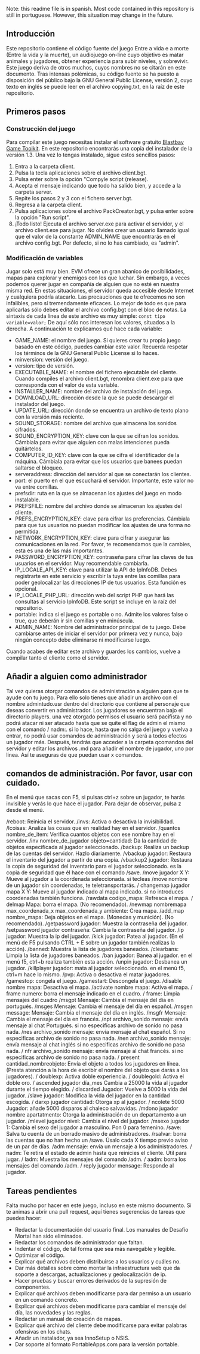 Note: this readme file is in spanish. Most code contained in this repository is still in portuguese. However, this situation may change in the future.

## Introducción

Este repositorio contiene el código fuente del juego Entre a vida e a morte (Entre la vida y la muerte), un audiojuego on-line cuyo objetivo es matar animales y jugadores, obtener experiencia para subir niveles, y sobrevivir. Este juego deriva de otros muchos, cuyos nombres no se citarán en este documento. Tras intensas polémicas, su código fuente se ha puesto a disposición del público bajo la GNU General Public License, versión 2, cuyo texto en inglés se puede leer en el archivo copying.txt, en la raíz de este repositorio.

## Primeros pasos

### Construcción del juego

Para compilar este juego necesitas instalar el software gratuito [Blastbay Game Toolkit](https://www.blastbay.com/bgt.php). En este repositorio encontrarás una copia del instalador de la versión 1.3. Una vez lo tengas instalado, sigue estos sencillos pasos:

1. Entra a la carpeta client.
2. Pulsa la tecla aplicaciones sobre el archivo client.bgt.
3. Pulsa enter sobre la opción "Compyle script (release).
4. Acepta el mensaje indicando que todo ha salido bien, y accede a la carpeta server.
5. Repite los pasos 2 y 3 con el fichero server.bgt.
6. Regresa a la carpeta client.
7. Pulsa aplicaciones sobre el archivo PackCreator.bgt, y pulsa enter sobre la opción "Run script".
8. ¡Todo listo! Ejecuta el archivo server.exe para activar el servidor, y el archivo client.exe para jugar. No olvides crear un usuario llamado igual que el valor de la constante ADMIN_NAME que encontrarás en el archivo config.bgt. Por defecto, si no lo has cambiado, es "admin".

### Modificación de variables

Jugar solo está muy bien. EVM ofrece un gran abanico de posibilidades, mapas para explorar y enemigos con los que luchar. Sin embargo, a veces podemos querer jugar en compañía de alguien que no esté en nuestra misma red. En estas situaciones, el servidor queda accesible desde Internet y cualquiera podría atacarlo. Las precauciones que te ofrecemos no son infalibles, pero sí tremendamente eficaces. Lo mejor de todo es que para aplicarlas sólo debes editar el archivo config.bgt con el bloc de notas.
La sintaxis de cada línea de este archivo es muy simple: `const tipo variable=valor;`
De aquí sólo nos interesan los valores, situados a la derecha. A continuación te explicamos qué hace cada variable:

* GAME_NAME: el nombre del juego. Si quieres crear tu propio juego basado en este código, puedes cambiar este valor. Recuerda respetar los términos de la GNU General Public License si lo haces.
* minversion: versión del juego.
* version: tipo de versión.
* EXECUTABLE_NAME: el nombre del fichero ejecutable del cliente. Cuando compiles el archivo client.bgt, renombra client.exe para que corresponda con el valor de esta variable.
* INSTALLER_NAME: nombre del archivo de instalación del juego.
* DOWNLOAD_URL: dirección desde la que se puede descargar el instalador del juego.
* UPDATE_URL: dirección donde se encuentra un archivo de texto plano con la versión más reciente.
* SOUND_STORAGE: nombre del archivo que almacena los sonidos cifrados.
* SOUND_ENCRYPTION_KEY: clave con la que se cifran los sonidos. Cámbiala para evitar que alguien con malas intenciones pueda quitártelos.
* COMPUTER_ID_KEY: clave con la que se cifra el identificador de la máquina. Cámbiala para evitar que los usuarios que banees puedan saltarse el bloqueo.
* serveraddress: dirección del servidor al que se conectarán los clientes.
* port: el puerto en el que escuchará el servidor. Importante, este valor no va entre comillas.
* prefsdir: ruta en la que se almacenan los ajustes del juego en modo instalable.
* PREFSFILE: nombre del archivo donde se almacenan los ajustes del cliente.
* PREFS_ENCRYPTION_KEY: clave para cifrar las preferencias. Cámbiala para que tus usuarios no puedan modificar los ajustes de una forma no permitida.
* NETWORK_ENCRYPTION_KEY: clave para cifrar y asegurar las comunicaciones en la red. Por favor, te recomendamos que la cambies, esta es una de las más importantes.
* PASSWORD_ENCRYPTION_KEY: contraseña para cifrar las claves de tus usuarios en el servidor. Muy recomendable cambiarla.
* IP_LOCALE_API_KEY: clave para utilizar la API de IpInfoDB. Debes registrarte en este servicio y escribir la tuya entre las comillas para poder geolocalizar las direcciones IP de tus usuarios. Esta función es opcional.
* IP_LOCALE_PHP_URL: dirección web del script PHP que hará las consultas al servicio IpInfoDB. Este script se incluye en la raíz del repositorio.
* portable: indica si el juego es portable o no. Admite los valores false o true, que deberán ir sin comillas y en minúscula.
* ADMIN_NAME: Nombre del administrador principal de tu juego. Debe cambiarse antes de iniciar el servidor por primera vez y nunca, bajo ningún concepto debe eliminarse ni modificarse luego.

Cuando acabes de editar este archivo y guardes los cambios, vuelve a compilar tanto el cliente como el servidor.

## Añadir a alguien como administrador

Tal vez quieras otorgar comandos de administración a alguien para que te ayude con tu juego. Para ello solo tienes que añadir un archivo con el nombre admintudo.usr dentro del directorio que contiene al personaje que deseas convertir en administrador. Los jugadores se encuentran bajo el directorio players. una vez otorgado permisos el usuario será pacifista y no podrá atacar ni ser atacado hasta que se quite el flag de admin el mismo con el comando / nadm:. si lo hace, hasta que no salga del juego y vuelva a entrar, no podrá usar comandos de administración y será a todos efectos un jugador más.
Después, tendrás que acceder a la carpeta qcomandos del servidor y editar los archivos .md para añadir el nombre de jugador, uno por linea. Así te aseguras de que puedan usar x comandos.

## comandos de administración. Por favor, usar con cuidado.
En el menú que sacas con F5, si pulsas ctrl+z sobre un jugador, te harás invisible y verás lo que hace el jugador. Para dejar de observar, pulsa z desde el menú.

/reboot: Reinicia el servidor.
/invs: Activa o desactiva la invisibilidad.
/lcoisas: Analiza las cosas que en realidad hay en el servidor.
/quantos nombre_de_item: Verifica cuantos objetos con ese nombre hay en el servidor.
/inv nombre_de_jugador objeto=cantidad: Da la cantidad de objetos especificada al jugador seleccionado.
/backup: Realiza un backup de las cuentas del servidor. Hazlo diariamente.
/vbackup jugador: Restaura el inventario del jugador a partir de una copia.
/vbackup2 jugador: Restaura la copia de seguridad del inventario para el jugador seleccionado. es la copia de seguridad que él hace con el comando /save.
/move jugador X Y: Mueve al jugador a la coordenada seleccionada. si tecleas /move nombre de un jugador sin coordenadas, te teletransportarás.
/ changemap jugador mapa X Y: Mueve al jugador indicado al mapa indicado. si no introduces coordenadas también funciona.
/rawdata codigo_mapa: Refresca el mapa.
/ delmap Mapa: borra el mapa. (No recomendado).
/newmap nombremapa max_coordenada_x max_coordenada_y ambiente: Crea mapa.
/add_map nombre_mapa: Deja objetos en el mapa. (Monedas y munición). (No recomendado).
/getpassword jugador: Muestra la contraseña del jugador.
/setpassword jugador contraseña: Cambia la contraseña del jugador.
/ip jugador: Muestra la ip del jugador.
/kick jugador: Patea al jugador. (En el menú de F5 pulsando  CTRL + E sobre un jugador también realizas la acción).
/banned: Muestra la lista de jugadores baneados.
/clearbans: Limpia la lista de jugadores baneados.
/ban jugador: Banea al jugador. en el menú f5, ctrl+b realiza también esta acción.
/unpin jugador: Desbanea un jugador.
/killplayer jugador: mata al jugador seleccionado. en el menú f5, ctrl+m hace lo mismo.
/pvp: Activa o desactiva el matar jugadores.
/gamestop: congela el juego.
/gamestart: Descongela el juego.
/disable nombre mapa: Desactiva el mapa.
/activate nombre mapa: Activa el mapa.
/ frame numero: borra el mensaje indicado en el cuadro.
/ frame: Limpia mensajes del cuadro
/msgpt Mensaje: Cambia el mensaje del día en portugués.
/msges Mensaje: Cambia el mensaje del día en español.
/msgen message: Mensaje: Cambia el mensaje del día en inglés.
/msgfr Mensaje: Cambia el mensaje del día en francés.
/npt archivo_sonido mensaje: envía mensaje al chat Portugués. si no especificas archivo de sonido no pasa nada.
/nes archivo_sonido mensaje: envía mensaje al chat español. Si no especificas archivo de sonido no pasa nada.
/nen archivo_sonido mensaje: envía mensaje al chat inglés si no especificas archivo de sonido no pasa nada.
/ nfr archivo_sonido mensaje: envía mensaje al chat francés. si no especificas archivo de sonido no pasa nada.
/ present cantidad_nombreobjeto: Envía el objeto a todos los jugadores en línea. (Presta atención a la hora de escribir el nombre del objeto que darás a los jugadores).
/ doublexp: Activa doble experiencia.
/ doublegold: Activa el doble oro.
/ ascended jugador día_mes Cambia a 25000 la vida al jugador durante el tiempo elegido.
/ discarded Jugador: Vuelve a 5000 la vida del jugador.
/slave jugador: Modifica la vida del jugador en la cantidad escogida.
/ darxp jugador cantidad: Otorga xp al jugador.
/ ncolete 5000 Jugador: añade 5000 disparos al chaleco salvavidas.
/mdono jugador nombre apartatmento: Otorga la administración de un departamento a un jugador.
/mlevel jugador nivel: Cambia el nivel del jugador.
/msexo jugador 1: Cambia el sexo del jugador a masculino. Pon 0 para femenino.
/save: Salva tu cuenta de un borrado masivo de administradores.
/rsalvar: borra las cuentas que no han hecho un /save. Úsalo cada X tiempo previo aviso de un par de días.
/adm mensaje: envía un mensaje a los administradores.
/ nadm: Te retira el estado de admin hasta que reinicies el cliente. Útil para jugar.
/ ladm: Muestra los mensajes del comando /adm.
/ aadm: borra los mensajes del comando /adm.
/ reply jugador mensage: Responde al jugador.

## Tareas pendientes

Falta mucho por hacer en este juego, incluso en este mismo documento. Si te animas a abrir una pull request, aquí tienes sugerencias de tareas que puedes hacer:

* Redactar la documentación del usuario final. Los manuales de Desafío Mortal han sido eliminados.
* Redactar los comandos de  administrador que faltan.
* Indentar el código, de tal forma que sea más navegable y legible.
* Optimizar el código.
* Explicar qué archivos deben distribuirse a los usuarios y cuáles no.
* Dar más detalles sobre cómo montar la infraestructura web que da soporte a descargas, actualizaciones y geolocalización de ip.
* Hacer pruebas y buscar errores derivados de la supresión de componentes.
* Explicar qué archivos deben modificarse para dar permiso a un usuario en un comando concreto.
* Explicar qué archivos deben modificarse para cambiar el mensaje del día, las novedades y las reglas.
* Redactar un manual de creación de mapas.
* Explicar qué archivo del cliente debe modificarse para evitar palabras ofensivas en los chats.
* Añadir un instalador, ya sea InnoSetup o NSIS.
* Dar soporte al formato PortableApps.com para la versión portable.
